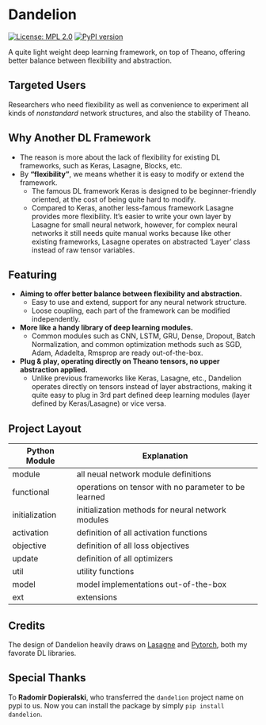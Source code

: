 # Dandelion
[![License: MPL 2.0](https://img.shields.io/badge/License-MPL%202.0-brightgreen.svg)](https://github.com/david-leon/Dandelion/blob/master/LICENSE)
[![PyPI version](https://badge.fury.io/py/Dandelion.svg)](https://badge.fury.io/py/Dandelion)

A quite light weight deep learning framework, on top of Theano, offering better balance between flexibility and abstraction.

## Targeted Users
Researchers who need flexibility as well as convenience to experiment all kinds of *nonstandard* network structures, and also the stability of Theano.

## Why Another DL Framework
* The reason is more about the lack of flexibility for existing DL frameworks, such as Keras, Lasagne, Blocks, etc.
* By **“flexibility”**, we means whether it is easy to modify or extend the framework. 
    * The famous DL framework Keras is designed to be beginner-friendly oriented, at the cost of being quite hard to modify.
    * Compared to Keras, another less-famous framework Lasagne provides more flexibility. It’s easier to write your own layer by Lasagne for small neural network, however, for complex neural networks it still needs quite manual works because like other existing frameworks, Lasagne operates on abstracted ‘Layer’ class instead of raw tensor variables.

## Featuring
* **Aiming to offer better balance between flexibility and abstraction.**
    * Easy to use and extend, support for any neural network structure.  
    * Loose coupling, each part of the framework can be modified independently.
* **More like a handy library of deep learning modules.**
    * Common modules such as CNN, LSTM, GRU, Dense, Dropout, Batch Normalization, and common optimization methods such as SGD, Adam, Adadelta, Rmsprop are ready out-of-the-box.
* **Plug & play, operating directly on Theano tensors, no upper abstraction applied.**
    * Unlike previous frameworks like Keras, Lasagne, etc., Dandelion operates directly on tensors instead of layer abstractions, making it quite easy to plug in 3rd part defined deep learning modules (layer defined by Keras/Lasagne) or vice versa.

## Project Layout
Python Module     | Explanation
----------------- | ----------------
module            | all neual network module definitions
functional        | operations on tensor with no parameter to be learned
initialization    | initialization methods for neural network modules
activation        | definition of all activation functions
objective         | definition of all loss objectives
update            | definition of all optimizers
util              | utility functions
model             | model implementations out-of-the-box
ext               | extensions

## Credits
The design of Dandelion heavily draws on [Lasagne](https://github.com/Lasagne/Lasagne) and [Pytorch](http://pytorch.org/), both my favorate DL libraries.

## Special Thanks
To **Radomir Dopieralski**, who transferred the `dandelion` project name on pypi to us. Now you can install the package by simply `pip install dandelion`.
